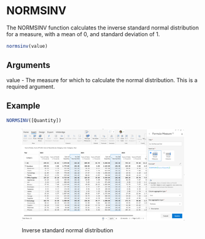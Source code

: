 # NORMSINV

The NORMSINV function calculates the inverse standard normal distribution for a measure, with a mean of 0, and standard deviation of 1.

```javascript
normsinv(value)
```

## Arguments

value - The measure for which to calculate the normal distribution. This is a required argument.

## Example

```javascript
NORMSINV([Quantity])
```

<figure><img src="../../.gitbook/assets/image (3) (1) (1) (1) (1) (1) (1) (1) (1) (1) (1).png" alt=""><figcaption><p>Inverse standard normal distribution</p></figcaption></figure>
